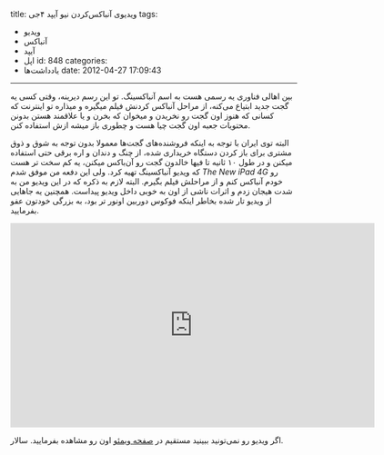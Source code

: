 title: ویدیوی آنباکس‌کردن نیو آیپد ۴جی
tags:
  - ویدیو
  - آنباکس
  - آیپد
  - اپل
id: 848
categories:
  - یاد‌داشت‌ها
date: 2012-04-27 17:09:43
---

بین اهالی فناوری یه رسمی هست به اسم آنباکسینگ. تو این رسم دیرینه، وقتی کسی یه گجت جدید ابتیاع می‌کنه، از مراحل آنباکس کردنش فیلم میگیره و میذاره تو اینترنت که کسانی که هنوز اون گجت رو نخریدن و میخوان که بخرن و یا علاقمند هستن بدونن محتویات جعبه اون گجت چیا هست و چطوری باز میشه ازش استفاده کنن.

البته توی ایران با توجه به اینکه فروشنده‌های گجت‌ها معمولا بدون توجه به شوق و ذوق مشتری برای باز کردن دستگاه خریداری شده، از چنگ و دندان و اره برقی حتی استفاده میکنن و در طول ۱۰ ثانیه تا فیها خالدون گجت رو آن‌باکس میکنن، یه کم سخت تر هست که ویدیو آنباکسینگ تهیه کرد. ولی این دفعه من موفق شدم _The New iPad 4G_ رو خودم آنباکس کنم و از مراحلش فیلم بگیرم. البته لازم به ذکره که در این ویدیو من به شدت هیجان زدم و اثرات ناشی از اون به خوبی داخل ویدیو پیداست. همچنین یه جاهایی از ویدیو تار شده بخاطر اینکه فوکوس دوربین اونور تر بود، به بزرگی خودتون عفو بفرمایید.

<iframe src="https://player.vimeo.com/video/41102096?portrait=0" frameborder="0" width="640" height="360"></iframe>

اگر ویدیو رو نمی‌تونید ببینید مستقیم در [صفحه ویمئو](https://vimeo.com/41102096) اون رو مشاهده بفرمایید.
سالار.